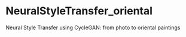 # NeuralStyleTransfer_oriental
Neural Style Transfer using CycleGAN: from photo to oriental paintings
